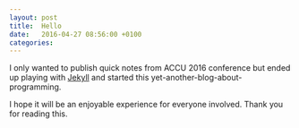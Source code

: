 ```yaml
---
layout: post
title:  Hello
date:   2016-04-27 08:56:00 +0100
categories:
---
```


I only wanted to publish quick notes from ACCU 2016 conference
but ended up playing with [Jekyll](http://jekyllrb.com/) and started
this yet-another-blog-about-programming.

I hope it will be an enjoyable experience for everyone involved. Thank you for reading this.
